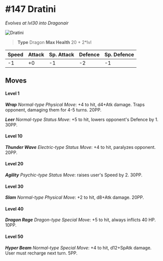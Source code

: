# #147 Dratini
*Evolves at lvl30 into Dragonair*

![Dratini](https://img.pokemondb.net/sprites/home/normal/1x/dratini.png)

> **Type** Dragon
> **Max Health** 20 + 2\*lvl

| Speed | Attack | Sp. Attack | Defence | Sp. Defence |
| ----- | ------ | ---------- | ------- | ----------- |
| -1 | +0 | -1 | -2 | -1 |

## Moves
#### Level 1

***Wrap** Normal-type Physical Move*: +4 to hit, d4+Atk damage. Traps opponent, damaging them for 4-5 turns. 20PP.

***Leer** Normal-type Status Move*: +5 to hit, lowers opponent's Defence by 1. 30PP.
#### Level 10

***Thunder Wave** Electric-type Status Move*: +4 to hit, paralyzes opponent. 20PP.
#### Level 20

***Agility** Psychic-type Status Move*: raises user's Speed by 2. 30PP.
#### Level 30

***Slam** Normal-type Physical Move*: +2 to hit, d8+Atk damage.  20PP.
#### Level 40

***Dragon Rage** Dragon-type Special Move*: +5 to hit, always inflicts 40 HP. 10PP.
#### Level 50

***Hyper Beam** Normal-type Special Move*: +4 to hit, d12+SpAtk damage. User must recharge next turn. 5PP.

